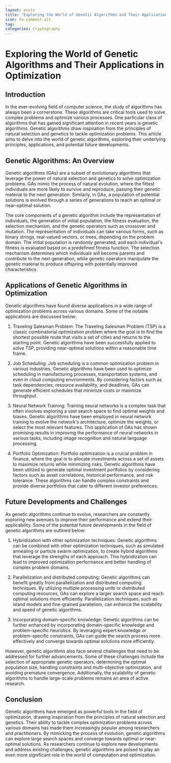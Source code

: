 ```yaml
---
layout: posts
title: "Exploring the World of Genetic Algorithms and Their Applications in Optimization"
icon: fa-comment-alt
tag:      
categories: Cryptography
---
```



# Exploring the World of Genetic Algorithms and Their Applications in Optimization

## Introduction

In the ever-evolving field of computer science, the study of algorithms has always been a cornerstone. These algorithms are critical tools used to solve complex problems and optimize various processes. One particular class of algorithms that has gained significant attention in recent years is genetic algorithms. Genetic algorithms draw inspiration from the principles of natural selection and genetics to tackle optimization problems. This article aims to delve into the world of genetic algorithms, exploring their underlying principles, applications, and potential future developments.

## Genetic Algorithms: An Overview

Genetic algorithms (GAs) are a subset of evolutionary algorithms that leverage the power of natural selection and genetics to solve optimization problems. GAs mimic the process of natural evolution, where the fittest individuals are more likely to survive and reproduce, passing their genetic material to the next generation. Similarly, in GAs, a population of potential solutions is evolved through a series of generations to reach an optimal or near-optimal solution.

The core components of a genetic algorithm include the representation of individuals, the generation of initial population, the fitness evaluation, the selection mechanism, and the genetic operators such as crossover and mutation. The representation of individuals can take various forms, such as binary strings, real-valued vectors, or trees, depending on the problem domain. The initial population is randomly generated, and each individual's fitness is evaluated based on a predefined fitness function. The selection mechanism determines which individuals will become parents and contribute to the next generation, while genetic operators manipulate the genetic material to produce offspring with potentially improved characteristics.

## Applications of Genetic Algorithms in Optimization

Genetic algorithms have found diverse applications in a wide range of optimization problems across various domains. Some of the notable applications are discussed below:

1. Traveling Salesman Problem: The Traveling Salesman Problem (TSP) is a classic combinatorial optimization problem where the goal is to find the shortest possible route that visits a set of cities and returns to the starting point. Genetic algorithms have been successfully applied to solve TSP, providing near-optimal solutions within a reasonable time frame.

2. Job Scheduling: Job scheduling is a common optimization problem in various industries. Genetic algorithms have been used to optimize scheduling in manufacturing processes, transportation systems, and even in cloud computing environments. By considering factors such as task dependencies, resource availability, and deadlines, GAs can generate efficient schedules that minimize costs or maximize throughput.

3. Neural Network Training: Training neural networks is a complex task that often involves exploring a vast search space to find optimal weights and biases. Genetic algorithms have been employed in neural network training to evolve the network's architecture, optimize the weights, or select the most relevant features. This application of GAs has shown promising results in improving the performance of neural networks in various tasks, including image recognition and natural language processing.

4. Portfolio Optimization: Portfolio optimization is a crucial problem in finance, where the goal is to allocate investments across a set of assets to maximize returns while minimizing risks. Genetic algorithms have been utilized to generate optimal investment portfolios by considering factors such as asset correlations, historical performance, and risk tolerance. These algorithms can handle complex constraints and provide diverse portfolios that cater to different investor preferences.

## Future Developments and Challenges

As genetic algorithms continue to evolve, researchers are constantly exploring new avenues to improve their performance and extend their applicability. Some of the potential future developments in the field of genetic algorithms are outlined below:

1. Hybridization with other optimization techniques: Genetic algorithms can be combined with other optimization techniques, such as simulated annealing or particle swarm optimization, to create hybrid algorithms that leverage the strengths of each approach. This hybridization can lead to improved optimization performance and better handling of complex problem domains.

2. Parallelization and distributed computing: Genetic algorithms can benefit greatly from parallelization and distributed computing techniques. By utilizing multiple processing units or distributed computing resources, GAs can explore a larger search space and reach optimal solutions more efficiently. Parallelization techniques, such as island models and fine-grained parallelism, can enhance the scalability and speed of genetic algorithms.

3. Incorporating domain-specific knowledge: Genetic algorithms can be further enhanced by incorporating domain-specific knowledge and problem-specific heuristics. By leveraging expert knowledge or problem-specific constraints, GAs can guide the search process more effectively and converge towards optimal solutions more efficiently.

However, genetic algorithms also face several challenges that need to be addressed for further advancements. Some of these challenges include the selection of appropriate genetic operators, determining the optimal population size, handling constraints and multi-objective optimization, and avoiding premature convergence. Additionally, the scalability of genetic algorithms to handle large-scale problems remains an area of active research.

## Conclusion

Genetic algorithms have emerged as powerful tools in the field of optimization, drawing inspiration from the principles of natural selection and genetics. Their ability to tackle complex optimization problems across various domains has made them increasingly popular among researchers and practitioners. By mimicking the process of evolution, genetic algorithms can explore large search spaces and converge towards optimal or near-optimal solutions. As researchers continue to explore new developments and address existing challenges, genetic algorithms are poised to play an even more significant role in the world of computation and optimization.